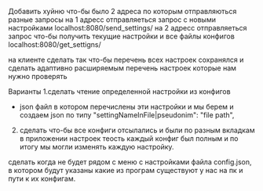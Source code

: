 Добавить хуйню что-бы было 2 адреса по которым отправляються разные запросы
на 1 адресс отправляеться запрос с новыми настройками localhost:8080/send_settings/
на 2 адресс отправляеться запрос что-бы получить текущие настройки и все файлы конфигов localhost:8080/get_settigns/

на клиенте сделать так что-бы перечень всех настроек сохранялся и сделать адаптивно расширяемым перечень настроек которые нам нужно проверять

Варианты
1.сделать чтение определенной настройки из конфигов
- json файл в котором перечислены эти настройки и мы берем и создаем json по типу
	"settingNameInFile|pseudonim": "file path",
2. сделать что-бы все конфиги отсылались и были по разным вкладкам в приложении настроек
теость каждый конфиг был полным и по итогу мы могли изменять каждую настройку.

сделать когда не будет рядом с меню с настройками файла config.json,
в котором будут указаны какие из програм существуют у нас на пк и пути к их конфигам.
